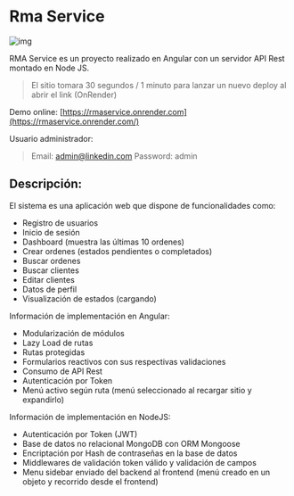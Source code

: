 # Rma Service
![img](https://i.imgur.com/seGeLxu.png)

RMA Service es un proyecto realizado en Angular con un servidor API Rest montado en Node JS.

> El sitio tomara 30 segundos / 1 minuto para lanzar un nuevo deploy al abrir el link (OnRender)

Demo online: [https://rmaservice.onrender.com](https://rmaservice.onrender.com/)

Usuario administrador:
> Email: admin@linkedin.com
Password: admin

## Descripción:
El sistema es una aplicación web que dispone de funcionalidades como:
- Registro de usuarios
- Inicio de sesión
- Dashboard (muestra las últimas 10 ordenes)
- Crear ordenes (estados pendientes o completados)
- Buscar ordenes
- Buscar clientes
- Editar clientes
- Datos de perfil
- Visualización de estados (cargando)

Información de implementación en Angular:
- Modularización de módulos
- Lazy Load de rutas
- Rutas protegidas
- Formularios reactivos con sus respectivas validaciones
- Consumo de API Rest
- Autenticación por Token
- Menú activo según ruta (menú seleccionado al recargar sitio y expandirlo)

Información de implementación en NodeJS:
- Autenticación por Token (JWT)
- Base de datos no relacional MongoDB con ORM Mongoose
- Encriptación por Hash de contraseñas en la base de datos
- Middlewares de validación token válido y validación de campos
- Menu sidebar enviado del backend al frontend (menú creado en un objeto y recorrido desde el frontend)
